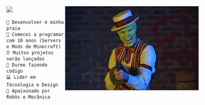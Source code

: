 <!--x axis divider-->
<img src="/assets/images/horizontal-divider-gradient.gif">

<picture> 
<img src="./img/gifs-do-mascara-1.gif" align="right" width="350">
</a>
</picture>

```text
🌴 Desenvolver é minha praia 
🏢 Comecei a programar com 10 anos (Servers e Mods de Minecraft)
⏰ Muitos projetos serão lançados  
🌙 Durmo fazendo código
💻 Lider em Técnologia e Design
🦾 Apaixonado por Robôs e Mecânica 
```

